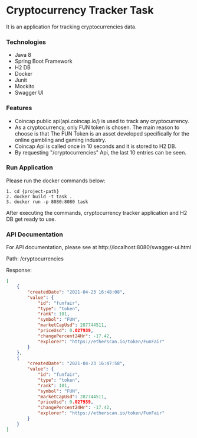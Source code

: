 # **Cryptocurrency Tracker Task**
It is an application for tracking cryptocurrencies data.

### **Technologies**
- Java 8
- Spring Boot Framework
- H2 DB
- Docker
- Junit
- Mockito
- Swagger UI

### **Features**

- Coincap public api(api.coincap.io/) is used to track any cryptocurrency.
- As a cryptocurrency, only FUN token is chosen. The main reason to choose is that The FUN Token is an asset developed specifically for the online gambling and gaming industry.
- Coincap Api is called once in 10 seconds and it is stored to H2 DB.
- By requesting "/cryptocurrencies" Api, the last 10 entries can be seen.


### **Run Application**

Please run the docker commands below:
```
1. cd {project-path}
2. docker build -t task .
3. docker run -p 8080:8080 task
```
After executing the commands, cryptocurrency tracker application and H2 DB get ready to use.

### **API Documentation**

For API documentation, please see  at http://localhost:8080/swagger-ui.html

Path: /cryptocurrencies

Response:

```json
[
    {
        "createdDate": "2021-04-23 16:48:08",
        "value": {
            "id": "funfair",
            "type": "token",
            "rank": 101,
            "symbol": "FUN",
            "marketCapUsd": 287744511,
            "priceUsd": 0.027939,
            "changePercent24Hr": -17.42,
            "explorer": "https://etherscan.io/token/FunFair"
        }
    },
    {
        "createdDate": "2021-04-23 16:47:58",
        "value": {
            "id": "funfair",
            "type": "token",
            "rank": 101,
            "symbol": "FUN",
            "marketCapUsd": 287744511,
            "priceUsd": 0.027939,
            "changePercent24Hr": -17.42,
            "explorer": "https://etherscan.io/token/FunFair"
        }
    }
]
```

